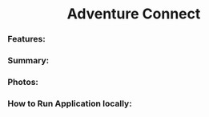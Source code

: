 <h1 align="center"> Adventure Connect </h1>

### Features:


### Summary:


### Photos:


### How to Run Application locally:
